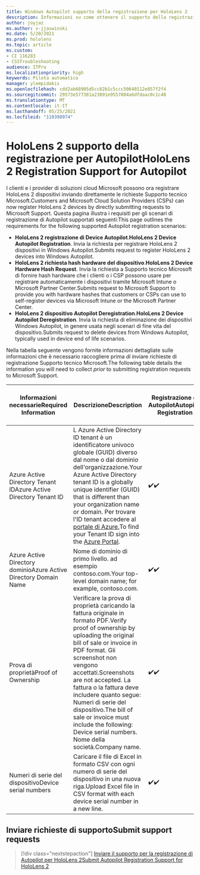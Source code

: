 ```yaml
---
title: Windows Autopilot supporto della registrazione per HoloLens 2
description: Informazioni su come ottenere il supporto della registrazione per Autopilot HoloLens 2 dispositivi.
author: joyjaz
ms.author: v-jjaswinski
ms.date: 5/20/2021
ms.prod: hololens
ms.topic: article
ms.custom:
- CI 116283
- CSSTroubleshooting
audience: ITPro
ms.localizationpriority: high
keywords: Pilota automatico
manager: ylempidakis
ms.openlocfilehash: cdd2ab68905d5cc82b1c5ccc50640112e857f2f4
ms.sourcegitcommit: 29573e577381a23891e9557884a6dfdaac0c1c48
ms.translationtype: MT
ms.contentlocale: it-IT
ms.lasthandoff: 05/25/2021
ms.locfileid: "110398974"
---
```

# <a name="hololens-2-registration-support-for-autopilot"></a><span data-ttu-id="23094-104">HoloLens 2 supporto della registrazione per Autopilot</span><span class="sxs-lookup"><span data-stu-id="23094-104">HoloLens 2 Registration Support for Autopilot</span></span>

<span data-ttu-id="23094-105">I clienti e i provider di soluzioni cloud Microsoft possono ora registrare HoloLens 2 dispositivi inviando direttamente le richieste Supporto tecnico Microsoft.</span><span class="sxs-lookup"><span data-stu-id="23094-105">Customers and Microsoft Cloud Solution Providers (CSPs) can now register HoloLens 2 devices by directly submitting requests to Microsoft Support.</span></span> <span data-ttu-id="23094-106">Questa pagina illustra i requisiti per gli scenari di registrazione di Autopilot supportati seguenti:</span><span class="sxs-lookup"><span data-stu-id="23094-106">This page outlines the requirements for the following supported Autopilot registration scenarios:</span></span>

- <span data-ttu-id="23094-107">**HoloLens 2 registrazione di Device Autopilot**.</span><span class="sxs-lookup"><span data-stu-id="23094-107">**HoloLens 2 Device Autopilot Registration**.</span></span> <span data-ttu-id="23094-108">Invia la richiesta per registrare HoloLens 2 dispositivi in Windows Autopilot.</span><span class="sxs-lookup"><span data-stu-id="23094-108">Submits request to register HoloLens 2 devices into Windows Autopilot.</span></span>
- <span data-ttu-id="23094-109">**HoloLens 2 richiesta hash hardware del dispositivo**.</span><span class="sxs-lookup"><span data-stu-id="23094-109">**HoloLens 2 Device Hardware Hash Request**.</span></span> <span data-ttu-id="23094-110">Invia la richiesta a Supporto tecnico Microsoft di fornire hash hardware che i clienti o i CSP possono usare per registrare automaticamente i dispositivi tramite Microsoft Intune o Microsoft Partner Center.</span><span class="sxs-lookup"><span data-stu-id="23094-110">Submits request to Microsoft Support to provide you with hardware hashes that customers or CSPs can use to self-register devices via Microsoft Intune or the Microsoft Partner Center.</span></span>
- <span data-ttu-id="23094-111">**HoloLens 2 dispositivo Autopilot Deregistration**.</span><span class="sxs-lookup"><span data-stu-id="23094-111">**HoloLens 2 Device Autopilot Deregistration**.</span></span> <span data-ttu-id="23094-112">Invia la richiesta di eliminazione dei dispositivi Windows Autopilot, in genere usata negli scenari di fine vita del dispositivo.</span><span class="sxs-lookup"><span data-stu-id="23094-112">Submits request to delete devices from Windows Autopilot, typically used in device end of life scenarios.</span></span>

<span data-ttu-id="23094-113">Nella tabella seguente vengono fornite informazioni dettagliate sulle informazioni che è necessario raccogliere prima *di* inviare richieste di registrazione Supporto tecnico Microsoft.</span><span class="sxs-lookup"><span data-stu-id="23094-113">The following table details the information you will need to collect *prior* to submitting registration requests to Microsoft Support.</span></span>

| <span data-ttu-id="23094-114">Informazioni necessarie</span><span class="sxs-lookup"><span data-stu-id="23094-114">Required Information</span></span> | <span data-ttu-id="23094-115">Descrizione</span><span class="sxs-lookup"><span data-stu-id="23094-115">Description</span></span> | <span data-ttu-id="23094-116">Registrazione di Autopilot</span><span class="sxs-lookup"><span data-stu-id="23094-116">Autopilot Registration</span></span>  | <span data-ttu-id="23094-117">Richiesta hash hardware</span><span class="sxs-lookup"><span data-stu-id="23094-117">Hardware Hash Request</span></span> | <span data-ttu-id="23094-118">Annullamento della registrazione di Autopilot</span><span class="sxs-lookup"><span data-stu-id="23094-118">Autopilot Deregistration</span></span> |
------------|-------------------------------|--------------------------------------------------|------------------------------|--------------------------------|
|  <span data-ttu-id="23094-119">Azure Active Directory Tenant ID</span><span class="sxs-lookup"><span data-stu-id="23094-119">Azure Active Directory Tenant ID</span></span>    |    <span data-ttu-id="23094-120">L Azure Active Directory ID tenant è un identificatore univoco globale (GUID) diverso dal nome o dal dominio dell'organizzazione.</span><span class="sxs-lookup"><span data-stu-id="23094-120">Your Azure Active Directory tenant ID is a globally unique identifier (GUID) that is different than your organization name or domain.</span></span>    <span data-ttu-id="23094-121">Per trovare l'ID tenant accedere al [portale di Azure.](https://portal.azure.com/#blade/Microsoft_AAD_IAM/ActiveDirectoryMenuBlade/Properties)</span><span class="sxs-lookup"><span data-stu-id="23094-121">To find your Tenant ID sign into the [Azure Portal](https://portal.azure.com/#blade/Microsoft_AAD_IAM/ActiveDirectoryMenuBlade/Properties).</span></span>    |     <span data-ttu-id="23094-122">✔️</span><span class="sxs-lookup"><span data-stu-id="23094-122">✔️</span></span>                         |                              |                         <span data-ttu-id="23094-123">✔️</span><span class="sxs-lookup"><span data-stu-id="23094-123">✔️</span></span>                        |
|  <span data-ttu-id="23094-124">Azure Active Directory dominio</span><span class="sxs-lookup"><span data-stu-id="23094-124">Azure Active Directory Domain Name</span></span>    |   <span data-ttu-id="23094-125">Nome di dominio di primo livello. ad esempio contoso.com.</span><span class="sxs-lookup"><span data-stu-id="23094-125">Your top-level domain name; for example, contoso.com.</span></span>    |     <span data-ttu-id="23094-126">✔️</span><span class="sxs-lookup"><span data-stu-id="23094-126">✔️</span></span>                         |                              |                         <span data-ttu-id="23094-127">✔️</span><span class="sxs-lookup"><span data-stu-id="23094-127">✔️</span></span>                        |
|  <span data-ttu-id="23094-128">Prova di proprietà</span><span class="sxs-lookup"><span data-stu-id="23094-128">Proof of Ownership</span></span>    |   <span data-ttu-id="23094-129">Verificare la prova di proprietà caricando la fattura originale in formato PDF.</span><span class="sxs-lookup"><span data-stu-id="23094-129">Verify proof of ownership by uploading the original bill of sale or invoice in PDF format.</span></span> <span data-ttu-id="23094-130">Gli screenshot non vengono accettati.</span><span class="sxs-lookup"><span data-stu-id="23094-130">Screenshots are not accepted.</span></span> <span data-ttu-id="23094-131">La fattura o la fattura deve includere quanto segue: Numeri di serie del dispositivo.</span><span class="sxs-lookup"><span data-stu-id="23094-131">The bill of sale or invoice must include the following: Device serial numbers.</span></span> <span data-ttu-id="23094-132">Nome della società.</span><span class="sxs-lookup"><span data-stu-id="23094-132">Company name.</span></span>     |     <span data-ttu-id="23094-133">✔️</span><span class="sxs-lookup"><span data-stu-id="23094-133">✔️</span></span>                         |              <span data-ttu-id="23094-134">✔️</span><span class="sxs-lookup"><span data-stu-id="23094-134">✔️</span></span>                |                         <span data-ttu-id="23094-135">✔️</span><span class="sxs-lookup"><span data-stu-id="23094-135">✔️</span></span>                        |
|  <span data-ttu-id="23094-136">Numeri di serie del dispositivo</span><span class="sxs-lookup"><span data-stu-id="23094-136">Device serial numbers</span></span>    |   <span data-ttu-id="23094-137">Caricare il file di Excel in formato CSV con ogni numero di serie del dispositivo in una nuova riga.</span><span class="sxs-lookup"><span data-stu-id="23094-137">Upload Excel file in CSV format with each device serial number in a new line.</span></span>     |     <span data-ttu-id="23094-138">✔️</span><span class="sxs-lookup"><span data-stu-id="23094-138">✔️</span></span>                         |              <span data-ttu-id="23094-139">✔️</span><span class="sxs-lookup"><span data-stu-id="23094-139">✔️</span></span>                |                         <span data-ttu-id="23094-140">✔️</span><span class="sxs-lookup"><span data-stu-id="23094-140">✔️</span></span>                        |

## <a name="submit-support-requests"></a><span data-ttu-id="23094-141">Inviare richieste di supporto</span><span class="sxs-lookup"><span data-stu-id="23094-141">Submit support requests</span></span>

> [!div class="nextstepaction"]
> [<span data-ttu-id="23094-142">Inviare il supporto per la registrazione di Autopilot per HoloLens 2</span><span class="sxs-lookup"><span data-stu-id="23094-142">Submit Autopilot Registration Support for HoloLens 2</span></span>](https://prod.support.services.microsoft.com/supportrequestform/0d8bf192-cab7-6d39-143d-5a17840b9f5f)
